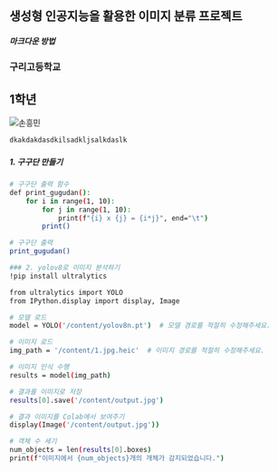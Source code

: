 ## 생성형 인공지능을 활용한 이미지 분류 프로젝트
#####  마크다운 방법
###      구리고등학교
##  1학년
![손흥민](https://github.com/user-attachments/assets/a19c93d9-910f-464b-8cd6-88dce8072019)

``` bash
dkakdakdasdkilsadkljsalkdaslk
```
##### 1. 구구단 만들기
```bash
# 구구단 출력 함수
def print_gugudan():
    for i in range(1, 10):
        for j in range(1, 10):
            print(f"{i} x {j} = {i*j}", end="\t")
        print()

# 구구단 출력
print_gugudan()
```
``` bash
### 2. yolov8로 이미지 분석하기
!pip install ultralytics

from ultralytics import YOLO
from IPython.display import display, Image

# 모델 로드
model = YOLO('/content/yolov8n.pt')  # 모델 경로를 적절히 수정해주세요.

# 이미지 로드
img_path = '/content/1.jpg.heic'  # 이미지 경로를 적절히 수정해주세요.

# 이미지 인식 수행
results = model(img_path)

# 결과를 이미지로 저장
results[0].save('/content/output.jpg') 

# 결과 이미지를 Colab에서 보여주기
display(Image('/content/output.jpg'))

# 객체 수 세기
num_objects = len(results[0].boxes)
print(f"이미지에서 {num_objects}개의 개체가 감지되었습니다.")
```
